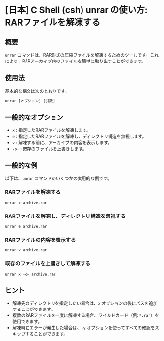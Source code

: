 # [日本] C Shell (csh) unrar の使い方: RARファイルを解凍する

## 概要
`unrar` コマンドは、RAR形式の圧縮ファイルを解凍するためのツールです。これにより、RARアーカイブ内のファイルを簡単に取り出すことができます。

## 使用法
基本的な構文は次のとおりです。

```
unrar [オプション] [引数]
```

## 一般的なオプション
- `x` : 指定したRARファイルを解凍します。
- `e` : 指定したRARファイルを解凍し、ディレクトリ構造を無視します。
- `v` : 解凍する前に、アーカイブの内容を表示します。
- `-o+` : 既存のファイルを上書きします。

## 一般的な例
以下は、`unrar` コマンドのいくつかの実用的な例です。

### RARファイルを解凍する
```
unrar x archive.rar
```

### RARファイルを解凍し、ディレクトリ構造を無視する
```
unrar e archive.rar
```

### RARファイルの内容を表示する
```
unrar v archive.rar
```

### 既存のファイルを上書きして解凍する
```
unrar x -o+ archive.rar
```

## ヒント
- 解凍先のディレクトリを指定したい場合は、`x` オプションの後にパスを追加することができます。
- 複数のRARファイルを一度に解凍する場合、ワイルドカード（例: `*.rar`）を使用できます。
- 解凍時にエラーが発生した場合は、`-y` オプションを使ってすべての確認をスキップすることができます。